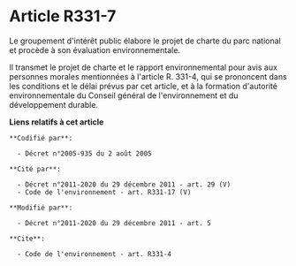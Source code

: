 # Article R331-7

Le groupement d'intérêt public élabore le projet de charte du parc national et procède à son évaluation environnementale. 

Il transmet le projet de charte et le rapport environnemental pour avis aux personnes morales mentionnées à l'article R.
331-4, qui se prononcent dans les conditions et le délai prévus par cet article, et à la formation d'autorité
environnementale du Conseil général de l'environnement et du développement durable.

**Liens relatifs à cet article**

	**Codifié par**:

	  - Décret n°2005-935 du 2 août 2005

	**Cité par**:

	  - Décret n°2011-2020 du 29 décembre 2011 - art. 29 (V)
	  - Code de l'environnement - art. R331-17 (V)

	**Modifié par**:

	  - Décret n°2011-2020 du 29 décembre 2011 - art. 5

	**Cite**:

	  - Code de l'environnement - art. R331-4
